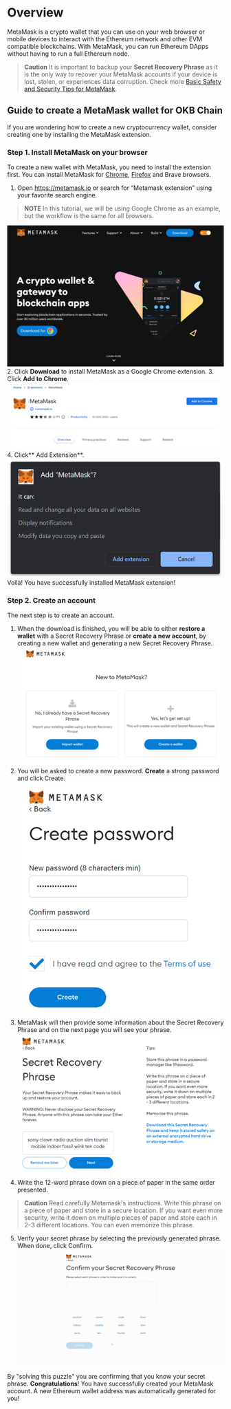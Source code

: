 # Overview
MetaMask is a crypto wallet that you can use on your web browser or mobile devices to interact with the Ethereum network and other EVM compatible blockchains. With MetaMask, you can run Ethereum DApps without having to run a full Ethereum node.

>**Caution**
It is important to backup your **Secret Recovery Phrase** as it is the only way to recover your MetaMask accounts if your device is lost, stolen, or experiences data corruption. Check more [Basic Safety and Security Tips for MetaMask](https://support.metamask.io/hc/en-us/articles/360015489591-Basic-Safety-and-Security-Tips-for-MetaMask "Basic Safety and Security Tips for MetaMask").

## Guide to create a MetaMask wallet for OKB Chain
If you are wondering how to create a new cryptocurrency wallet, consider creating one by installing the MetaMask extension.

### Step 1. Install MetaMask on your browser
To create a new wallet with MetaMask, you need to install the extension first. You can install MetaMask for [Chrome](https://chrome.google.com/webstore/detail/metamask/nkbihfbeogaeaoehlefnkodbefgpgknn "Chrome"), [Firefox](https://addons.mozilla.org/en-US/firefox/addon/ether-metamask/ "Firefox") and Brave browsers.
1. Open https://metamask.io or search for “Metamask extension” using your favorite search engine.
> **NOTE**
In this tutorial, we will be using Google Chrome as an example, but the workflow is the same for all browsers.

![](./img/mw1.png)
2. Click **Download** to install MetaMask as a Google Chrome extension.
3. Click **Add to Chrome**.
![](./img/mw2.png)
4. Click** Add Extension**.
![](./img/mw3.png)
Voilà! You have successfully installed MetaMask extension!

### Step 2. Create an account
The next step is to create an account.
1. When the download is finished, you will be able to either **restore a wallet** with a Secret Recovery Phrase or **create a new account**, by creating a new wallet and generating a new Secret Recovery Phrase.
![](./img/mw4.png)
2. You will be asked to create a new password. **Create** a strong password and click Create.
![](./img/mw5.png)
3. MetaMask will then provide some information about the Secret Recovery Phrase and on the next page you will see your phrase.
![](./img/mw6.png)
4. Write the 12-word phrase down on a piece of paper in the same order presented.
> **Caution**
Read carefully Metamask's instructions. Write this phrase on a piece of paper and store in a secure location. If you want even more security, write it down on multiple pieces of paper and store each in 2–3 different locations. You can even memorize this phrase.

5. Verify your secret phrase by selecting the previously generated phrase. When done, click Confirm.
![](./img/mw7.gif)

By "solving this puzzle" you are confirming that you know your secret phrase.
**Congratulations**! You have successfully created your MetaMask account. A new Ethereum wallet address was automatically generated for you!